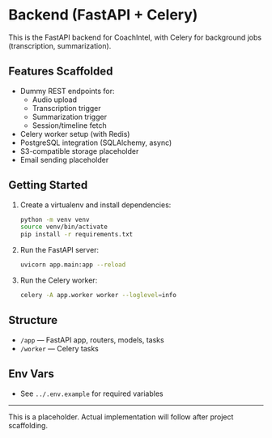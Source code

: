 # Backend (FastAPI + Celery)

This is the FastAPI backend for CoachIntel, with Celery for background jobs (transcription, summarization).

## Features Scaffolded
- Dummy REST endpoints for:
  - Audio upload
  - Transcription trigger
  - Summarization trigger
  - Session/timeline fetch
- Celery worker setup (with Redis)
- PostgreSQL integration (SQLAlchemy, async)
- S3-compatible storage placeholder
- Email sending placeholder

## Getting Started

1. Create a virtualenv and install dependencies:
   ```sh
   python -m venv venv
   source venv/bin/activate
   pip install -r requirements.txt
   ```
2. Run the FastAPI server:
   ```sh
   uvicorn app.main:app --reload
   ```
3. Run the Celery worker:
   ```sh
   celery -A app.worker worker --loglevel=info
   ```

## Structure
- `/app` — FastAPI app, routers, models, tasks
- `/worker` — Celery tasks

## Env Vars
- See `../.env.example` for required variables

---

This is a placeholder. Actual implementation will follow after project scaffolding.
